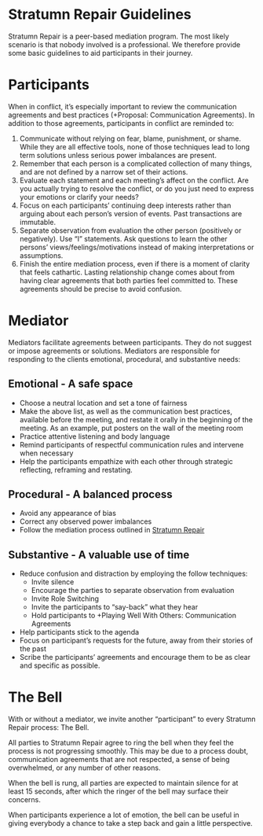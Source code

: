 # Stratumn Repair Guidelines
Stratumn Repair is a peer-based mediation program. The most likely scenario is that nobody involved is a professional. We therefore provide some basic guidelines to aid participants in their journey.

# Participants

When in conflict, it’s especially important to review the communication agreements and best practices (+Proposal: Communication Agreements). In addition to those agreements, participants in conflict are reminded to:


1. Communicate without relying on fear, blame, punishment, or shame. While they are all effective tools, none of those techniques lead to long term solutions unless serious power imbalances are present.
2. Remember that each person is a complicated collection of many things, and are not defined by a narrow set of their actions. 
3. Evaluate each statement and each meeting’s affect on the conflict. Are you actually trying to resolve the conflict, or do you just need to express your emotions or clarify your needs?
4. Focus on each participants’ continuing deep interests rather than arguing about each person’s version of events. Past transactions are immutable.
5. Separate observation from evaluation the other person (positively or negatively). Use “I” statements. Ask questions to learn the other persons’ views/feelings/motivations instead of making interpretations or assumptions. 
6. Finish the entire mediation process, even if there is a moment of clarity that feels cathartic. Lasting relationship change comes about from having clear agreements that both parties feel committed to. These agreements should be precise to avoid confusion.
# Mediator

Mediators facilitate agreements between participants. They do not suggest or impose agreements or solutions. Mediators are responsible for responding to the clients emotional, procedural, and substantive needs:

## Emotional - A safe space
  - Choose a neutral location and set a tone of fairness
  - Make the above list, as well as the communication best practices, available before the meeting, and restate it orally in the beginning of the meeting. As an example, put posters on the wall of the meeting room
  - Practice attentive listening and body language
  - Remind participants of respectful communication rules and intervene when necessary
  - Help the participants empathize with each other through strategic reflecting, reframing and restating.


## Procedural - A balanced process
  - Avoid any appearance of bias
  - Correct any observed power imbalances
  - Follow the mediation process outlined in [Stratumn Repair](./repair.md)


## Substantive - A valuable use of time
  - Reduce confusion and distraction by employing the follow techniques:
    - Invite silence
    - Encourage the parties to separate observation from evaluation
    - Invite Role Switching
    - Invite the participants to “say-back” what they hear
    - Hold participants to +Playing Well With Others: Communication Agreements 
  - Help participants stick to the agenda
  - Focus on participant’s requests for the future, away from their stories of the past
  - Scribe the participants’ agreements and encourage them to be as clear and specific as possible.


# The Bell

With or without a mediator, we invite another “participant” to every Stratumn Repair process: The Bell.

All parties to Stratumn Repair agree to ring the bell when they feel the process is not progressing smoothly. This may be due to a process doubt, communication agreements that are not respected, a sense of being overwhelmed, or any number of other reasons.

When the bell is rung, all parties are expected to maintain silence for at least 15 seconds, after which the ringer of the bell may surface their concerns.

When participants experience a lot of emotion, the bell can be useful in giving everybody a chance to take a step back and gain a little perspective.
